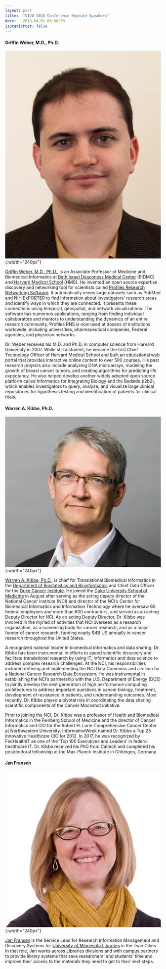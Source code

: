 ```yaml
---
layout: post
title:  "VIVO 2018 Conference Keynote Speakers"
date:   2018-04-01 08:00:00
isStaticPost: false
---
```


#### Griffin Weber, M.D., Ph.D.

![Griffin Weber, M.D., Ph.D.](/img/people/GriffinWeber.jpg){:width="240px"}

[Griffin Weber, M.D., Ph.D.](https://connects.catalyst.harvard.edu/profiles/display/person/32213), is an Associate Professor of Medicine and Biomedical Informatics at [Beth Israel Deaconess Medical Center](https://www.bidmc.org) (BIDMC) and [Harvard Medical School](https://hms.harvard.edu) (HMS). He invented an open source expertise discovery and networking tool for scientists called [Profiles Research Networking Software](http://profiles.catalyst.harvard.edu). It automatically mines large datasets such as PubMed and NIH ExPORTER to find information about investigators' research areas and identify ways in which they are connected. It presents these connections using temporal, geospatial, and network visualizations. The software has numerous applications, ranging from finding individual collaborators and mentors to understanding the dynamics of an entire research community. Profiles RNS is now used at dozens of institutions worldwide, including universities, pharmaceutical companies, Federal agencies, and physician networks.
 
Dr. Weber received his M.D. and Ph.D. in computer science from Harvard University in 2007. While still a student, he became the first Chief Technology Officer of Harvard Medical School and built an educational web portal that provides interactive online content to over 500 courses. His past research projects also include analyzing DNA microarrays, modeling the growth of breast cancer tumors, and creating algorithms for predicting life expectancy. He also helped develop another widely adopted open source platform called Informatics for Integrating Biology and the Bedside (i2b2), which enables investigators to query, analyze, and visualize large clinical repositories for hypothesis testing and identification of patients for clinical trials.

#### Warren A. Kibbe, Ph.D.

![Warren A. Kibbe, Ph.D.](/img/people/WarrenKibbe.jpg){:width="240px"}

[Warren A. Kibbe, Ph.D.](https://scholars.duke.edu/person/warren.kibbe), is chief for Translational Biomedical Informatics in the [Department of Biostatistics and Bioinformatics](https://scholars.duke.edu/display/org50000830) and Chief Data Officer for the [Duke Cancer Institute](https://scholars.duke.edu/display/org50001023). He joined the [Duke University School of Medicine](https://scholars.duke.edu/display/org50000761) in August after serving as the acting deputy director of the National Cancer Institute (NCI) and director of the NCI’s Center for Biomedical Informatics and Information Technology where he oversaw 60 federal employees and more than 600 contractors, and served as an acting Deputy Director for NCI. As an acting Deputy Director, Dr. Kibbe was involved in the myriad of activities that NCI oversees as a research organization, as a convening body for cancer research, and as a major funder of cancer research, funding nearly $4B US annually in cancer research throughout the United States.
 
A recognized national leader in biomedical informatics and data sharing, Dr. Kibbe has been instrumental in efforts to speed scientific discovery and facilitate translational research by using IT, informatics and data science to address complex research challenges. At the NCI, his responsibilities included defining and implementing the NCI Data Commons and a vision for a National Cancer Research Data Ecosystem. He was instrumental in establishing the NCI’s partnership with the U.S. Department of Energy (DOE) to jointly develop the next generation of high performance computing architectures to address important questions in cancer biology, treatment, development of resistance in patients, and understanding outcomes. Most recently, Dr. Kibbe played a pivotal role in coordinating the data sharing scientific components of the Cancer Moonshot initiative.
 
Prior to joining the NCI, Dr. Kibbe was a professor of Health and Biomedical Informatics in the Feinberg School of Medicine and the director of Cancer Informatics and CIO for the Robert H. Lurie Comprehensive Cancer Center at Northwestern University. InformationWeek named Dr. Kibbe a Top 25 Innovative Healthcare CIO for 2012. In 2017, he was recognized by FedHealthIT as one of the ‘Top 100 Executives and Leaders’ in federal healthcare IT. Dr. Kibbe received his PhD from Caltech and completed his postdoctoral fellowship at the Max-Planck-Institute in Göttingen, Germany.
  
#### Jan Fransen

![Jan Fransen](/img/people/JanFransen.jpg){:width="240px"}

[Jan Fransen](https://experts.umn.edu/en/persons/jan-fransen) is the Service Lead for Research Information Management and Discovery Systems for [University of Minnesota Libraries](https://experts.umn.edu/en/organisations/university-libraries) in the Twin Cities. In that role, Jan works across Libraries divisions and with campus partners to provide library systems that save researchers' and students' time and improve their access to the materials they need to get to their next steps.